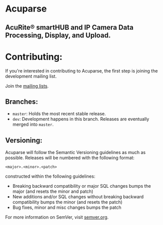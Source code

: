 # Acuparse
## AcuRite®‎ smartHUB and IP Camera Data Processing, Display, and Upload.

# Contributing:
If you're interested in contributing to Acuparse, the first step is joining the development mailing list.

Join the [mailing lists](https://lists.acuparse.com).

## Branches:
* `master`: Holds the most recent stable release.
* `dev`: Development happens in this branch. Releases are eventually merged into `master`.

## Versioning:
Acuparse will follow the Semantic Versioning guidelines as much as possible. Releases will be numbered with the following format:

``` <major>.<minor>.<patch> ```

constructed within the following guidelines:

* Breaking backward compatibility or major SQL changes bumps the major (and resets the minor and patch)
* New additions and/or SQL changes without breaking backward compatibility bumps the minor (and resets the patch)
* Bug fixes, minor and misc changes bumps the patch

For more information on SemVer, visit [semver.org](http://www.semver.org).